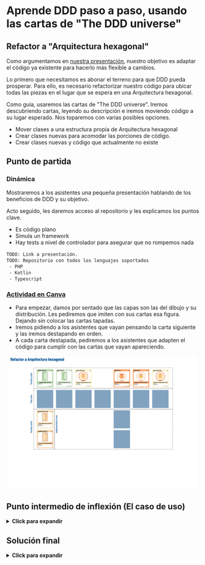 # Aprende DDD paso a paso, usando las cartas de "The DDD universe"

## Refactor a "Arquitectura hexagonal"

Como argumentamos en [nuestra presentación](../../../README.es.md), nuestro objetivo es adaptar el código ya existente para hacerlo más flexible a cambios.

Lo primero que necesitamos es abonar el terreno para que DDD pueda prosperar. Para ello, es necesario refactorizar nuestro código para ubicar todas las piezas en el lugar que se espera en una Arquitectura hexagonal.

Como guía, usaremos las cartas de "The DDD universe". Iremos descubriendo cartas, leyendo su descripción e iremos moviendo código a su lugar esperado. Nos toparemos con varias posibles opciones.

- Mover clases a una estructura propia de Arquitectura hexagonal
- Crear clases nuevas para acomodar las porciones de código.
- Crear clases nuevas y código que actualmente no existe


## Punto de partida

### Dinámica

Mostraremos a los asistentes una pequeña presentación hablando de los beneficios de DDD y su objetivo.

Acto seguido, les daremos acceso al repositorio y les explicamos los puntos clave.

- Es código plano
- Simula un framework
- Hay tests a nivel de controlador para asegurar que no rompemos nada

```
TODO: Link a presentación.
TODO: Repositorio con todos los lenguajes soportados
 - PHP
 - Kotlin
 - Typescript
```

### [Actividad en Canva](https://www.canva.com/design/DAF6VDIfdkE/jBve6kYf6zX9ly9tyEToNA/edit?utm_content=DAF6VDIfdkE&utm_campaign=designshare&utm_medium=link2&utm_source=sharebutton)

- Para empezar, damos por sentado que las capas son las del dibujo y su distribución. Les pediremos que imiten con sus cartas esa figura. Dejando sin colocar las cartas tapadas.
- Iremos pidiendo a los asistentes que vayan pensando la carta siguiente y las iremos destapando en orden.
- A cada carta destapada, pediremos a los asistentes que adapten el código para cumplir con las cartas que vayan apareciendo.

![refactor-a-arquitectura-hexagonal](refactor-a-arquitectura-hexagonal.webp)

## Punto intermedio de inflexión (El caso de uso)

<details>
  <summary><b>Click para expandir</b></summary>

### Dinámica

- Nos debemos parar aquí para hablar de las responsabilidades del caso de uso (Buscar info en libros).
- Link a la web para ver con detalle la explicación del caso de uso

```
TODO: Link al código y rama.
```

![refactor-a-arquitectura-hexagonal-intermedio](refactor-a-arquitectura-hexagonal-2.webp)
</details>


## Solución final

<details>
  <summary><b>Click para expandir</b></summary>

### Dinámica

- Abrimos debate sobre la importancia de hacer que un command no devuelva información.
- Refactorizamos código para cumplir expectativas

![refactor-a-arquitectura-hexagonal-final](refactor-a-arquitectura-hexagonal-3.webp)
</details>
